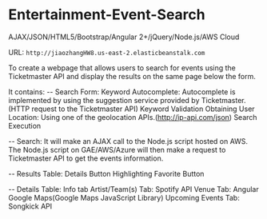 # Entertainment-Event-Search
AJAX/JSON/HTML5/Bootstrap/Angular 2+/jQuery/Node.js/AWS Cloud

 URL:
 `http://jiaozhangHW8.us-east-2.elasticbeanstalk.com`

To create a webpage that allows users to search for events using the Ticketmaster API and display the results on the same page below the form.

It contains:
-- Search Form:
  Keyword Autocomplete: Autocomplete is implemented by using the suggestion service provided by Ticketmaster.(HTTP request to the Ticketmaster API)
  Keyword Validation
  Obtaining User Location: Using one of the geolocation APIs.(http://ip-api.com/json)
  Search Execution
  
-- Search:
It will make an AJAX call to the Node.js script hosted on AWS. The Node.js script on GAE/AWS/Azure will then make a request to Ticketmaster API to get the events information.

-- Results Table:
  Details Button
  Highlighting
  Favorite Button
  
-- Details Table:
  Info tab
  Artist/Team(s) Tab: Spotify API
  Venue Tab: Angular Google Maps(Google Maps JavaScript Library)
  Upcoming Events Tab: Songkick API
